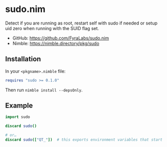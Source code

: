 # sudo.nim

Detect if you are running as root, restart self with sudo if needed or setup uid zero when running with the SUID flag set.

- GitHub: https://github.com/FyraLabs/sudo.nim
- Nimble: https://nimble.directory/pkg/sudo

## Installation

In your `<pkgname>.nimble` file:
```nim
requires "sudo >= 0.1.0"
```

Then run `nimble install --depsOnly`.

## Example

```nim
import sudo

discard sudo()

# or…
discard sudo(["QT_"])  # this exports environment variables that start with QT_
```
